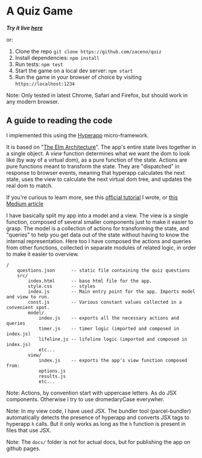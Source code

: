 # A Quiz Game

***Try it live [here](https://zaceno.github.io/quiz/)***

or:

1. Clone the repo `git clone https://github.com/zaceno/quiz`
2. Install dependencies: `npm install`
3. Run tests: `npm test`
4. Start the game on a local dev server: `npm start`
5. Run the game in your browser of choice by visiting `https://localhost:1234`

Note: Only tested in latest Chrome, Safari and Firefox, but should work in any modern browser.

## A guide to reading the code

I implemented this using the [Hyperapp](https://hyperapp.dev) micro-framework.

It is based on "[The Elm Architecture](https://github.com/dwyl/learn-elm-architecture-in-javascript/issues/38)".
The app's entire state lives together in a single object. A _view_ function determines what we want the dom
to look like (by way of a virtual dom), as a pure function of the state. Actions are pure functions meant to
transform the state. They are "dispatched" in response to browser events, meaning that hyperapp calculates
the next state, uses the view to calculate the next virtual dom tree, and updates the real dom to match.

If you're curious to learn more, see this
[official tutorial](https://github.com/jorgebucaran/hyperapp/blob/master/docs/tutorial.md)
I wrote, or [this Medium article](https://medium.com/hyperapp/a-walk-through-hyperapp-2-b1f642fca172)

I have basically split my app into a model and a view. The view is a single function, composed of several
smaller components just to make it easier to grasp. The model is a collection of actions for transforming the state,
and "queries" to help you get data out of the state without having to know the internal representation. Here too
I have composed the actions and queries from other functions, collected in separate modules of related logic, in
order to make it easier to overview.

```
/
    questions.json      -- static file containing the quiz questions
    src/
        index.html      -- base html file for the app.
        style.css       -- styles
        index.js        -- Main entry point for the app. Imports model and view to run.
        const.js        -- Various constant values collected in a convenient spot.
        model/
            index.js    -- exports all the necessary actions and queries
            timer.js    -- timer logic (imported and composed in index.js)
            lifeline.js -- lifeline logic (imported and composed in index.js)
            etc...
        view/
            index.js    -- exports the app's view function composed from:
            options.js
            results.js
            etc...
```

Note: Actions, by convention start with uppercase letters. As do JSX components.
Otherwise I try to use dromedaryCase everywher.

Note: In my view code, I have used JSX. The bundler tool (parcel-bundler) automatically detects the presence of
hyperapp and converts JSX tags to hyperapp `h` calls. But it only works as long as the `h` function is
present in files that use JSX.

Note: The `docs/` folder is not for actual docs, but for publishing the app on github pages.
